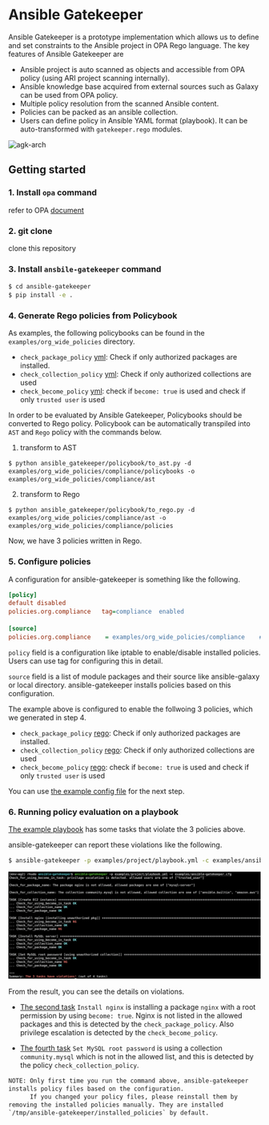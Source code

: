 # Ansible Gatekeeper

Ansible Gatekeeper is a prototype implementation which allows us to define and set constraints to the Ansible project in OPA Rego language. The key features of Ansible Gatekeeper are
- Ansible project is auto scanned as objects and accessible from OPA policy (using ARI project scanning internally).
- Ansible knowledge base acquired from external sources such as Galaxy can be used from OPA policy.
- Multiple policy resolution from the scanned Ansible content.
- Policies can be packed as an ansible collection.
- Users can define policy in Ansible YAML format (playbook). It can be auto-transformed with `gatekeeper.rego` modules.

<img width="992" alt="agk-arch" src="./images/agk-arch.png">

## Getting started

### 1. Install `opa` command

refer to OPA [document](https://github.com/open-policy-agent/opa#want-to-download-opa)

### 2. git clone

clone this repository

### 3. Install `ansbile-gatekeeper` command

```bash
$ cd ansible-gatekeeper
$ pip install -e .
```

<!-- ### 4. iInstall `gatekeeper.rego` modules

```bash
$ ansible-galaxy collection install collections/gatekeeper.rego --force

Starting galaxy collection install process
Process install dependency map
Starting collection install process
Installing 'gatekeeper.rego:0.0.1' to '/Users/user/.ansible/collections/ansible_collections/gatekeeper/rego'
Created collection for gatekeeper.rego:0.0.1 at /Users/user/.ansible/collections/ansible_collections/gatekeeper/rego
gatekeeper.rego:0.0.1 was installed successfully
``` -->
### 4. Generate Rego policies from Policybook
As examples, the following policybooks can be found in the `examples/org_wide_policies` directory. 

-  `check_package_policy` [yml](./examples/org_wide_policies/compliance/policybooks/check_pkg.yml): Check if only authorized packages are installed.
- `check_collection_policy` [yml](./examples/org_wide_policies/compliance/policybooks/check_collection.yml): Check if only authorized collections are used
- `check_become_policy` [yml](./examples/org_wide_policies/compliance/policybooks/check_become.yml): check if `become: true` is used and check if only `trusted user` is used

In order to be evaluated by Ansible Gatekeeper, Policybooks should be converted to Rego policy.
Policybook can be automatically transpiled into `AST` and `Rego` policy with the commands below.

1. transform to AST
```
$ python ansible_gatekeeper/policybook/to_ast.py -d examples/org_wide_policies/compliance/policybooks -o examples/org_wide_policies/compliance/ast
```
2. transform to Rego
```
$ python ansible_gatekeeper/policybook/to_rego.py -d examples/org_wide_policies/compliance/ast -o examples/org_wide_policies/compliance/policies
```


Now, we have 3 policies written in Rego.

### 5. Configure policies

A configuration for ansible-gatekeeper is something like the following.

```ini
[policy]
default disabled
policies.org.compliance   tag=compliance  enabled

[source]
policies.org.compliance    = examples/org_wide_policies/compliance    # org-wide compliance policy
```

`policy` field is a configuration like iptable to enable/disable installed policies. Users can use tag for configuring this in detail.

`source` field is a list of module packages and their source like ansible-galaxy or local directory. ansible-gatekeeper installs policies based on this configuration.

The example above is configured to enable the follwoing 3 policies, which we generated in step 4.
-  `check_package_policy` [rego](./examples/org_wide_policies/compliance/policies/Check_for_package_name.rego): Check if only authorized packages are installed.
- `check_collection_policy` [rego](./examples/org_wide_policies/compliance/policies/Check_for_collection_name.rego): Check if only authorized collections are used
- `check_become_policy` [rego](./examples/org_wide_policies/compliance/policies/Check_for_using_become_in_task.rego): check if `become: true` is used and check if only `trusted user` is used

<!-- - `mongodb_user_db_policy` ([yaml](./examples/collection_policies/policies.community_mongodb/policies/check_database_name.yml), [rego](./examples/collection_policies/policies.community_mongodb/policies/check_database_name_generated.rego)): check if a database name which is used in the task is allowed or not, for tasks using `community.mongodb.mongodb_user`.
- `check_become_policy` ([yaml](./examples/org_wide_policies/compliance/policies/check_become.yml), [rego](./examples/org_wide_policies/compliance/policies/check_become_generated.rego)): check if `become: true` is used or not for all tasks -->

You can use [the example config file](examples/ansible-gatekeeper.cfg) for the next step.

### 6. Running policy evaluation on a playbook

[The example playbook](examples/project/playbook.yml) has some tasks that violate the 3 policies above.

ansible-gatekeeper can report these violations like the following.

```bash
$ ansible-gatekeeper -p examples/project/playbook.yml -c examples/ansible-gatekeeper.cfg
```

<img src="images/example_output_policybook.png" width="600px">


From the result, you can see the details on violations.

- [The second task](examples/project/playbook.yml#L30) `Install nginx` is installing a package `nginx` with a root permission by using `become: true`. Nginx is not listed in the allowed packages and this is detected by the `check_package_policy`. Also privilege escalation is detected by the `check_become_policy`.

- [The fourth task](examples/project/playbook.yml#L41) `Set MySQL root password` is using a collection `community.mysql` which is not in the allowed list, and this is detected by the policy `check_collection_policy`.


```
NOTE: Only first time you run the command above, ansible-gatekeeper installs policy files based on the configuration.
      If you changed your policy files, please reinstall them by removing the installed policies manually. They are installed `/tmp/ansible-gatekeeper/installed_policies` by default.
```
